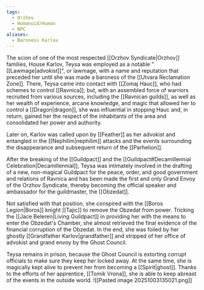 ```yaml
---
tags:
  - Orzhov
  - Humanoid/Human
  - NPC
aliases:
  - Baroness Karlov
---
```

The scion of one of the most respected [[Orzhov Syndicate|Orzhov]] families, House Karlov, Teysa was employed as a notable "[[Lawmage|advokist]]", or lawmage, with a name and reputation that preceded her until she was made a baroness of the [[Utvara Reclamation Zone]]. There, Teysa came into contact with [[Zomaj Hauc]], who had schemes to control [[Ravnica]]; but, with an assembled force of warriors recruited from various sources, including the [[Ravnican guilds]], as well as her wealth of experience, arcane knowledge, and magic that allowed her to control a [[Dragon|dragon]], she was influential in stopping Hauc and, in return, gained her the respect of the inhabitants of the area and consolidated her power and authority.

Later on, Karlov was called upon by [[Feather]] as her advokist and entangled in the [[Nephilim|nephilim]] attacks and the events surrounding the disappearance and subsequent return of the [[Parhelion]].

After the breaking of the [[Guildpact]] and the [[Guildpact#Decamillennial Celebration|Decamillennial]], Teysa was intimately involved in the drafting of a new, non-magical Guildpact for the peace, order, and good government and relations of Ravnica and has been made the first and only Grand Envoy of the Orzhov Syndicate, thereby becoming the official speaker and ambassador for the guildmaster, the [[Obzedat]].

Not satisfied with that position, she conspired with the [[Boros Legion|Boros]] knight [[Tajic]] to remove the Obzedat from power. Tricking the [[Jace Beleren|Living Guildpact]] in providing her with the means to enter the Obzedat's Chamber, she almost retrieved the final evidence of the financial corruption of the Obzedat. In the end, she was foiled by her ghostly [[Grandfather Karlov|grandfather]] and stripped of her office of advokist and grand envoy by the Ghost Council.

Teysa remains in prison, because the Ghost Council is extorting corrupt officials to make sure they keep her locked away. At the same time, she is magically kept alive to prevent her from becoming a [[Spirit|ghost]]. Thanks to the efforts of her apprentice, [[Tomik Vrona]], she is able to keep abreast of the events in the outside world.
![[Pasted image 20251003135021.png]]